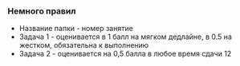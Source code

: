 ### Немного правил
* Название папки - номер занятие
* Задача 1 - оценивается в 1 балл на мягком дедлайне, в 0.5 на жестком, обязательна к выполнению
* Задача 2 - оценивается на 0,5 балла в любое время сдачи
12
